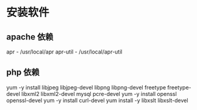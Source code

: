 安装软件
=========
apache 依赖
-------------
apr - /usr/local/apr
apr-util - /usr/local/apr-util

php 依赖
---------
yum -y install libjpeg libjpeg-devel libpng libpng-devel freetype freetype-devel libxml2 libxml2-devel mysql pcre-devel
yum -y install openssl openssl-devel
yum -y install curl-devel
yum install -y libxslt libxslt-devel